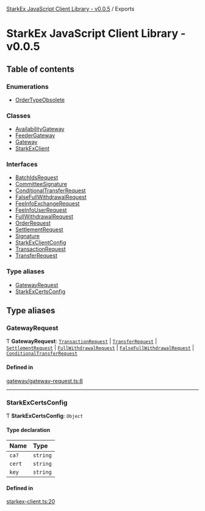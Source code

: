 [StarkEx JavaScript Client Library - v0.0.5](README.md) / Exports

# StarkEx JavaScript Client Library - v0.0.5

## Table of contents

### Enumerations

- [OrderTypeObsolete](enums/OrderTypeObsolete.md)

### Classes

- [AvailabilityGateway](classes/AvailabilityGateway.md)
- [FeederGateway](classes/FeederGateway.md)
- [Gateway](classes/Gateway.md)
- [StarkExClient](classes/StarkExClient.md)

### Interfaces

- [BatchIdsRequest](interfaces/BatchIdsRequest.md)
- [CommitteeSignature](interfaces/CommitteeSignature.md)
- [ConditionalTransferRequest](interfaces/ConditionalTransferRequest.md)
- [FalseFullWithdrawalRequest](interfaces/FalseFullWithdrawalRequest.md)
- [FeeInfoExchangeRequest](interfaces/FeeInfoExchangeRequest.md)
- [FeeInfoUserRequest](interfaces/FeeInfoUserRequest.md)
- [FullWithdrawalRequest](interfaces/FullWithdrawalRequest.md)
- [OrderRequest](interfaces/OrderRequest.md)
- [SettlementRequest](interfaces/SettlementRequest.md)
- [Signature](interfaces/Signature.md)
- [StarkExClientConfig](interfaces/StarkExClientConfig.md)
- [TransactionRequest](interfaces/TransactionRequest.md)
- [TransferRequest](interfaces/TransferRequest.md)

### Type aliases

- [GatewayRequest](modules.md#gatewayrequest)
- [StarkExCertsConfig](modules.md#starkexcertsconfig)

## Type aliases

### GatewayRequest

Ƭ **GatewayRequest**: [`TransactionRequest`](interfaces/TransactionRequest.md) \| [`TransferRequest`](interfaces/TransferRequest.md) \| [`SettlementRequest`](interfaces/SettlementRequest.md) \| [`FullWithdrawalRequest`](interfaces/FullWithdrawalRequest.md) \| [`FalseFullWithdrawalRequest`](interfaces/FalseFullWithdrawalRequest.md) \| [`ConditionalTransferRequest`](interfaces/ConditionalTransferRequest.md)

#### Defined in

[gateway/gateway-request.ts:8](https://github.com/starkware-libs/starkex-js/blob/6a1530f/src/lib/gateway/gateway-request.ts#L8)

---

### StarkExCertsConfig

Ƭ **StarkExCertsConfig**: `Object`

#### Type declaration

| Name   | Type     |
| :----- | :------- |
| `ca?`  | `string` |
| `cert` | `string` |
| `key`  | `string` |

#### Defined in

[starkex-client.ts:20](https://github.com/starkware-libs/starkex-js/blob/6a1530f/src/lib/starkex-client.ts#L20)
